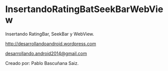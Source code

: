 InsertandoRatingBatSeekBarWebView
=================================

Insertando RatingBar, SeekBar y WebView.

http://desarrollandoandroid.wordpress.com

desarrollando.android2014@gmail.com

Creado por: Pablo Bascuñana Saiz.
